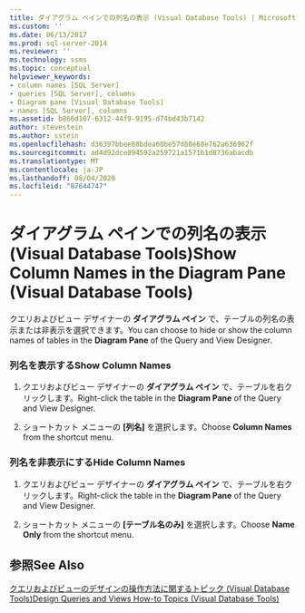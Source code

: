 ```yaml
---
title: ダイアグラム ペインでの列名の表示 (Visual Database Tools) | Microsoft Docs
ms.custom: ''
ms.date: 06/13/2017
ms.prod: sql-server-2014
ms.reviewer: ''
ms.technology: ssms
ms.topic: conceptual
helpviewer_keywords:
- column names [SQL Server]
- queries [SQL Server], columns
- Diagram pane [Visual Database Tools]
- names [SQL Server], columns
ms.assetid: b866d107-6312-44f9-9195-d74bd43b7142
author: stevestein
ms.author: sstein
ms.openlocfilehash: d36397bbee88bdea60be57d80e68e762a636962f
ms.sourcegitcommit: ad4d92dce894592a259721a1571b1d8736abacdb
ms.translationtype: MT
ms.contentlocale: ja-JP
ms.lasthandoff: 08/04/2020
ms.locfileid: "87644747"
---
```

# <a name="show-column-names-in-the-diagram-pane-visual-database-tools"></a><span data-ttu-id="31f2a-102">ダイアグラム ペインでの列名の表示 (Visual Database Tools)</span><span class="sxs-lookup"><span data-stu-id="31f2a-102">Show Column Names in the Diagram Pane (Visual Database Tools)</span></span>
  <span data-ttu-id="31f2a-103">クエリおよびビュー デザイナーの **ダイアグラム ペイン** で、テーブルの列名の表示または非表示を選択できます。</span><span class="sxs-lookup"><span data-stu-id="31f2a-103">You can choose to hide or show the column names of tables in the **Diagram Pane** of the Query and View Designer.</span></span>  
  
### <a name="show-column-names"></a><span data-ttu-id="31f2a-104">列名を表示する</span><span class="sxs-lookup"><span data-stu-id="31f2a-104">Show Column Names</span></span>  
  
1.  <span data-ttu-id="31f2a-105">クエリおよびビュー デザイナーの **ダイアグラム ペイン** で、テーブルを右クリックします。</span><span class="sxs-lookup"><span data-stu-id="31f2a-105">Right-click the table in the **Diagram Pane** of the Query and View Designer.</span></span>  
  
2.  <span data-ttu-id="31f2a-106">ショートカット メニューの **[列名]** を選択します。</span><span class="sxs-lookup"><span data-stu-id="31f2a-106">Choose **Column Names** from the shortcut menu.</span></span>  
  
### <a name="hide-column-names"></a><span data-ttu-id="31f2a-107">列名を非表示にする</span><span class="sxs-lookup"><span data-stu-id="31f2a-107">Hide Column Names</span></span>  
  
1.  <span data-ttu-id="31f2a-108">クエリおよびビュー デザイナーの **ダイアグラム ペイン** で、テーブルを右クリックします。</span><span class="sxs-lookup"><span data-stu-id="31f2a-108">Right-click the table in the **Diagram Pane** of the Query and View Designer.</span></span>  
  
2.  <span data-ttu-id="31f2a-109">ショートカット メニューの **[テーブル名のみ]** を選択します。</span><span class="sxs-lookup"><span data-stu-id="31f2a-109">Choose **Name Only** from the shortcut menu.</span></span>  
  
## <a name="see-also"></a><span data-ttu-id="31f2a-110">参照</span><span class="sxs-lookup"><span data-stu-id="31f2a-110">See Also</span></span>  
 [<span data-ttu-id="31f2a-111">クエリおよびビューのデザインの操作方法に関するトピック (Visual Database Tools)</span><span class="sxs-lookup"><span data-stu-id="31f2a-111">Design Queries and Views How-to Topics &#40;Visual Database Tools&#41;</span></span>](visual-database-tools.md)  
  
  
